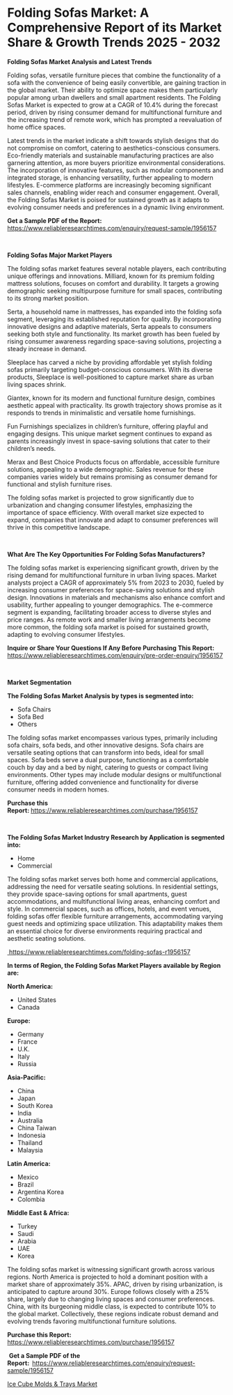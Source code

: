 <p><h1>Folding Sofas Market: A Comprehensive Report of its Market Share & Growth Trends 2025 - 2032</h1></p><p><strong>Folding Sofas Market Analysis and Latest Trends</strong></p>
<p><p>Folding sofas, versatile furniture pieces that combine the functionality of a sofa with the convenience of being easily convertible, are gaining traction in the global market. Their ability to optimize space makes them particularly popular among urban dwellers and small apartment residents. The Folding Sofas Market is expected to grow at a CAGR of 10.4% during the forecast period, driven by rising consumer demand for multifunctional furniture and the increasing trend of remote work, which has prompted a reevaluation of home office spaces.</p><p>Latest trends in the market indicate a shift towards stylish designs that do not compromise on comfort, catering to aesthetics-conscious consumers. Eco-friendly materials and sustainable manufacturing practices are also garnering attention, as more buyers prioritize environmental considerations. The incorporation of innovative features, such as modular components and integrated storage, is enhancing versatility, further appealing to modern lifestyles. E-commerce platforms are increasingly becoming significant sales channels, enabling wider reach and consumer engagement. Overall, the Folding Sofas Market is poised for sustained growth as it adapts to evolving consumer needs and preferences in a dynamic living environment.</p></p>
<p><strong>Get a Sample PDF of the Report:&nbsp;</strong> <a href="https://www.reliableresearchtimes.com/enquiry/request-sample/1956157?utm_campaign=1940&utm_medium=2&utm_source=Github&utm_content=ia&utm_term=09022025&utm_id=folding-sofas">https://www.reliableresearchtimes.com/enquiry/request-sample/1956157</a></p>
<p>&nbsp;</p>
<p><strong>Folding Sofas Major Market Players</strong></p>
<p><p>The folding sofas market features several notable players, each contributing unique offerings and innovations. Milliard, known for its premium folding mattress solutions, focuses on comfort and durability. It targets a growing demographic seeking multipurpose furniture for small spaces, contributing to its strong market position.</p><p>Serta, a household name in mattresses, has expanded into the folding sofa segment, leveraging its established reputation for quality. By incorporating innovative designs and adaptive materials, Serta appeals to consumers seeking both style and functionality. Its market growth has been fueled by rising consumer awareness regarding space-saving solutions, projecting a steady increase in demand.</p><p>Sleeplace has carved a niche by providing affordable yet stylish folding sofas primarily targeting budget-conscious consumers. With its diverse products, Sleeplace is well-positioned to capture market share as urban living spaces shrink.</p><p>Giantex, known for its modern and functional furniture design, combines aesthetic appeal with practicality. Its growth trajectory shows promise as it responds to trends in minimalistic and versatile home furnishings.</p><p>Fun Furnishings specializes in children’s furniture, offering playful and engaging designs. This unique market segment continues to expand as parents increasingly invest in space-saving solutions that cater to their children’s needs.</p><p>Merax and Best Choice Products focus on affordable, accessible furniture solutions, appealing to a wide demographic. Sales revenue for these companies varies widely but remains promising as consumer demand for functional and stylish furniture rises.</p><p>The folding sofas market is projected to grow significantly due to urbanization and changing consumer lifestyles, emphasizing the importance of space efficiency. With overall market size expected to expand, companies that innovate and adapt to consumer preferences will thrive in this competitive landscape.</p></p>
<p>&nbsp;</p>
<p><strong>What Are The Key Opportunities For Folding Sofas Manufacturers?</strong></p>
<p><p>The folding sofas market is experiencing significant growth, driven by the rising demand for multifunctional furniture in urban living spaces. Market analysts project a CAGR of approximately 5% from 2023 to 2030, fueled by increasing consumer preferences for space-saving solutions and stylish design. Innovations in materials and mechanisms also enhance comfort and usability, further appealing to younger demographics. The e-commerce segment is expanding, facilitating broader access to diverse styles and price ranges. As remote work and smaller living arrangements become more common, the folding sofa market is poised for sustained growth, adapting to evolving consumer lifestyles.</p></p>
<p><strong>Inquire or Share Your Questions If Any Before Purchasing This Report:</strong> <a href="https://www.reliableresearchtimes.com/enquiry/pre-order-enquiry/1956157?utm_campaign=1940&utm_medium=2&utm_source=Github&utm_content=ia&utm_term=09022025&utm_id=folding-sofas">https://www.reliableresearchtimes.com/enquiry/pre-order-enquiry/1956157</a></p>
<p>&nbsp;</p>
<p><strong>Market Segmentation</strong></p>
<p><strong>The Folding Sofas Market Analysis by types is segmented into:</strong></p>
<p><ul><li>Sofa Chairs</li><li>Sofa Bed</li><li>Others</li></ul></p>
<p><p>The folding sofas market encompasses various types, primarily including sofa chairs, sofa beds, and other innovative designs. Sofa chairs are versatile seating options that can transform into beds, ideal for small spaces. Sofa beds serve a dual purpose, functioning as a comfortable couch by day and a bed by night, catering to guests or compact living environments. Other types may include modular designs or multifunctional furniture, offering added convenience and functionality for diverse consumer needs in modern homes.</p></p>
<p><strong>Purchase this Report:&nbsp;</strong><a href="https://www.reliableresearchtimes.com/purchase/1956157?utm_campaign=1940&utm_medium=2&utm_source=Github&utm_content=ia&utm_term=09022025&utm_id=folding-sofas">https://www.reliableresearchtimes.com/purchase/1956157</a></p>
<p>&nbsp;</p>
<p><strong>The Folding Sofas Market Industry Research by Application is segmented into:</strong></p>
<p><ul><li>Home</li><li>Commercial</li></ul></p>
<p><p>The folding sofas market serves both home and commercial applications, addressing the need for versatile seating solutions. In residential settings, they provide space-saving options for small apartments, guest accommodations, and multifunctional living areas, enhancing comfort and style. In commercial spaces, such as offices, hotels, and event venues, folding sofas offer flexible furniture arrangements, accommodating varying guest needs and optimizing space utilization. This adaptability makes them an essential choice for diverse environments requiring practical and aesthetic seating solutions.</p></p>
<p><a href="https://www.reliableresearchtimes.com/folding-sofas-r1956157?utm_campaign=1940&utm_medium=2&utm_source=Github&utm_content=ia&utm_term=09022025&utm_id=folding-sofas">&nbsp;https://www.reliableresearchtimes.com/folding-sofas-r1956157</a></p>
<p><strong>In terms of Region, the Folding Sofas Market Players available by Region are:</strong></p>
<p>
    <p> <strong> North America: </strong>
        <ul>
            <li>United States</li>
            <li>Canada</li>
        </ul>
        </p> 
    <p> <strong> Europe: </strong>
        <ul>
            <li>Germany</li>
            <li>France</li>
            <li>U.K.</li>
            <li>Italy</li>
            <li>Russia</li>
        </ul>
        </p> 
    <p> <strong> Asia-Pacific: </strong>
        <ul>
            <li>China</li>
            <li>Japan</li>
            <li>South Korea</li>
            <li>India</li>
            <li>Australia</li>
            <li>China Taiwan</li>
            <li>Indonesia</li>
            <li>Thailand</li>
            <li>Malaysia</li>
        </ul>
        </p> 
    <p> <strong> Latin America: </strong>
        <ul>
            <li>Mexico</li>
            <li>Brazil</li>
            <li>Argentina Korea</li>
            <li>Colombia</li>
        </ul>
        </p> 
    <p> <strong> Middle East & Africa: </strong>
        <ul>
            <li>Turkey</li>
            <li>Saudi</li>
            <li>Arabia</li>
            <li>UAE</li>
            <li>Korea</li>
        </ul>
    </p>
    </p>
<p><p>The folding sofas market is witnessing significant growth across various regions. North America is projected to hold a dominant position with a market share of approximately 35%. APAC, driven by rising urbanization, is anticipated to capture around 30%. Europe follows closely with a 25% share, largely due to changing living spaces and consumer preferences. China, with its burgeoning middle class, is expected to contribute 10% to the global market. Collectively, these regions indicate robust demand and evolving trends favoring multifunctional furniture solutions.</p></p>
<p><strong>Purchase this Report: </strong><a href="https://www.reliableresearchtimes.com/purchase/1956157?utm_campaign=1940&utm_medium=2&utm_source=Github&utm_content=ia&utm_term=09022025&utm_id=folding-sofas">https://www.reliableresearchtimes.com/purchase/1956157</a></p>
<p>&nbsp;<strong>Get a Sample PDF of the Report:&nbsp;&nbsp;</strong><a href="https://www.reliableresearchtimes.com/enquiry/request-sample/1956157?utm_campaign=1940&utm_medium=2&utm_source=Github&utm_content=ia&utm_term=09022025&utm_id=folding-sofas">https://www.reliableresearchtimes.com/enquiry/request-sample/1956157</a></p>
<p><strong></strong></p>
<p><p><a href="https://github.com/hgf64gh/Market-Research-Report-List-1/blob/main/ice-cube-molds-trays-market.md?utm_campaign=1940&utm_medium=2&utm_source=Github&utm_content=ia&utm_term=09022025&utm_id=folding-sofas">Ice Cube Molds & Trays Market</a></p></p>